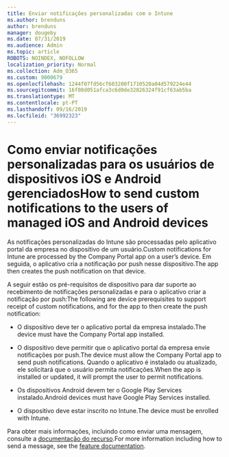 ```yaml
---
title: Enviar notificações personalizadas com o Intune
ms.author: brenduns
author: brenduns
manager: dougeby
ms.date: 07/31/2019
ms.audience: Admin
ms.topic: article
ROBOTS: NOINDEX, NOFOLLOW
localization_priority: Normal
ms.collection: Adm_O365
ms.custom: 9000679
ms.openlocfilehash: 1244f07fd56cf603280f1710520a04d579224e44
ms.sourcegitcommit: 16f08d051afca3c6d0de32826324f91cf63ab5ba
ms.translationtype: MT
ms.contentlocale: pt-PT
ms.lasthandoff: 09/16/2019
ms.locfileid: "36992323"
---
```

# <a name="how-to-send-custom-notifications-to-the-users-of-managed-ios-and-android-devices"></a><span data-ttu-id="220e3-102">Como enviar notificações personalizadas para os usuários de dispositivos iOS e Android gerenciados</span><span class="sxs-lookup"><span data-stu-id="220e3-102">How to send custom notifications to the users of managed iOS and Android devices</span></span>

<span data-ttu-id="220e3-103">As notificações personalizadas do Intune são processadas pelo aplicativo portal da empresa no dispositivo de um usuário.</span><span class="sxs-lookup"><span data-stu-id="220e3-103">Custom notifications for Intune are processed by the Company Portal app on a user’s device.</span></span> <span data-ttu-id="220e3-104">Em seguida, o aplicativo cria a notificação por push nesse dispositivo.</span><span class="sxs-lookup"><span data-stu-id="220e3-104">The app then creates the push notification on that device.</span></span>

<span data-ttu-id="220e3-105">A seguir estão os pré-requisitos de dispositivo para dar suporte ao recebimento de notificações personalizadas e para o aplicativo criar a notificação por push:</span><span class="sxs-lookup"><span data-stu-id="220e3-105">The following are device prerequisites to support receipt of custom notifications, and for the app to then create the push notification:</span></span>

- <span data-ttu-id="220e3-106">O dispositivo deve ter o aplicativo portal da empresa instalado.</span><span class="sxs-lookup"><span data-stu-id="220e3-106">The device must have the Company Portal app installed.</span></span>  

- <span data-ttu-id="220e3-107">O dispositivo deve permitir que o aplicativo portal da empresa envie notificações por push.</span><span class="sxs-lookup"><span data-stu-id="220e3-107">The device must allow the Company Portal app to send push notifications.</span></span> <span data-ttu-id="220e3-108">Quando o aplicativo é instalado ou atualizado, ele solicitará que o usuário permita notificações.</span><span class="sxs-lookup"><span data-stu-id="220e3-108">When the app is installed or updated, it will prompt the user to permit notifications.</span></span>

- <span data-ttu-id="220e3-109">Os dispositivos Android devem ter o Google Play Services instalado.</span><span class="sxs-lookup"><span data-stu-id="220e3-109">Android devices must have Google Play Services installed.</span></span>

- <span data-ttu-id="220e3-110">O dispositivo deve estar inscrito no Intune.</span><span class="sxs-lookup"><span data-stu-id="220e3-110">The device must be enrolled with Intune.</span></span>

<span data-ttu-id="220e3-111">Para obter mais informações, incluindo como enviar uma mensagem, consulte a [documentação do recurso](https://docs.microsoft.com/intune/custom-notifications).</span><span class="sxs-lookup"><span data-stu-id="220e3-111">For more information including how to send a message, see the [feature documentation](https://docs.microsoft.com/intune/custom-notifications).</span></span>
